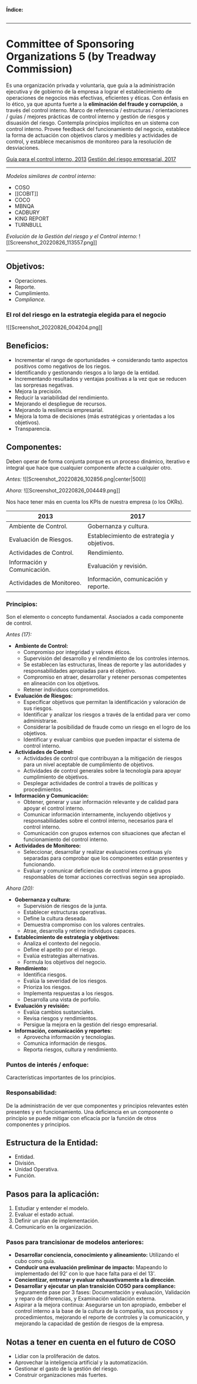 **Índice:**
~~~toc
~~~

---
# Committee of Sponsoring Organizations 5 (by Treadway Commission)
Es una organización privada y voluntaria, que guía a la administración ejecutiva y de gobierno de la empresa a lograr el establecimiento de operaciones de negocios más efectivas, eficientes y éticas. Con énfasis en lo ético, ya que apunta fuerte a la **eliminación del fraude y corrupción**, a través del control interno.
Marco de referencia / estructuras / orientaciones / guías / mejores prácticas de control interno y gestión de riesgos y disuasión del riesgo. Contempla principios implícitos en un sistema con control interno.
Provee feedback del funcionamiento del negocio, establece la forma de actuación con objetivos claros y medibles y actividades de control, y establece mecanismos de monitoreo para la resolución de desviaciones.

[Guía para el control interno, 2013](https://www.coso.org/sitepages/internal-control.aspx?web=1)
[Gestión del riesgo empresarial, 2017](https://www.coso.org/SitePages/Guidance-on-Enterprise-Risk-Management.aspx?web=1)

---
_Modelos similares de control interno:_
- COSO
- [[COBIT]]
- COCO
- MBNQA
- CADBURY
- KING REPORT
- TURNBULL

_Evolución de la Gestión del riesgo y el Control interno:_
![[Screenshot_20220826_113557.png]]

---

## Objetivos:
- Operaciones.
- Reporte.
- Cumplimiento.
- _Compliance._

### El rol del riesgo en la estrategia elegida para el negocio
![[Screenshot_20220826_004204.png]]

## Beneficios:
- Incrementar el rango de oportunidades -> considerando tanto aspectos positivos como negativos de los riegos.
- Identificando y gestionando riesgos a lo largo de la entidad.
- Incrementando resultados y ventajas positivas a la vez que se reducen las sorpresas negativas.
- Mejora la precisión.
- Reducir la variabilidad del rendimiento.
- Mejorando el despliegue de recursos.
- Mejorando la resiliencia empresarial.
- Mejora la toma de decisiones (más estratégicas y orientadas a los objetivos).
- Transparencia.

## Componentes:
Deben operar de forma conjunta porque es un proceso dinámico, iterativo e integral que hace que cualquier componente afecte a cualquier otro.

_Antes:_
![[Screenshot_20220826_102856.png|center|500]]

_Ahora:_
![[Screenshot_20220826_004449.png]]

Nos hace tener más en cuenta los KPIs de nuestra empresa (o los OKRs).

| **2013**                    | **2017**                                   | 
| --------------------------- | ------------------------------------------ |
| Ambiente de Control.        | Gobernanza y cultura.                      |
| Evaluación de Riesgos.      | Establecimiento de estrategia y objetivos. |
| Actividades de Control.     | Rendimiento.                               |
| Información y Comunicación. | Evaluación y revisión.                     |
| Actividades de Monitoreo.   | Información, comunicación y reporte.       |

### Principios:
Son el elemento o concepto fundamental. Asociados a cada componente de control.

_Antes (17):_
- **Ambiente de Control:**
	- Compromiso por integridad y valores éticos.
	- Supervisión del desarrollo y el rendimiento de los controles internos.
	- Se establecen las estructuras, líneas de reporte y las autoridades y responsabilidades apropiadas para el objetivo.
	- Compromiso en atraer, desarrollar y retener personas competentes en alineación con los objetivos.
	- Retener individuos comprometidos.
- **Evaluación de Riesgos:**
	- Especificar objetivos que permitan la identificación y valoración de sus riesgos.
	- Identificar y analizar los riesgos a través de la entidad para ver como administrarse.
	- Considerar la posibilidad de fraude como un riesgo en el logro de los objetivos.
	- Identificar y evaluar cambios que pueden impactar el sistema de control interno.
- **Actividades de Control:**
	- Actividades de control que contribuyan a la mitigación de riesgos para un nivel aceptable de cumplimiento de objetivos.
	- Actividades de control generales sobre la tecnología para apoyar cumplimiento de objetivos.
	- Desplegar actividades de control a través de políticas y procedimientos.
- **Información y Comunicación:**
	- Obtener, generar y usar información relevante y de calidad para apoyar el control interno.
	- Comunicar información internamente, incluyendo objetivos y responsabilidades sobre el control interno, necesarios para el control interno.
	- Comunicación con grupos externos con situaciones que afectan el funcionamiento del control interno.
- **Actividades de Monitoreo:**
	- Seleccionar, desarrollar y realizar evaluaciones continuas y/o separadas para comprobar que los componentes están presentes y funcionando.
	- Evaluar y comunicar deficiencias de control interno a grupos responsables de tomar acciones correctivas según sea apropiado.

_Ahora (20):_
- **Gobernanza y cultura:**
	- Supervisión de riesgos de la junta.
	- Establecer estructuras operativas.
	- Define la cultura deseada.
	- Demuestra compromiso con los valores centrales.
	- Atrae, desarrolla y retiene individuos capaces.
- **Establecimiento de estrategia y objetivos:**
	- Analiza el contexto del negocio.
	- Define el apetito por el riesgo.
	- Evalúa estrategias alternativas.
	- Formula los objetivos del negocio.
- **Rendimiento:**
	- Identifica riesgos.
	- Evalúa la severidad de los riesgos.
	- Prioriza los riesgos.
	- Implementa respuestas a los riesgos.
	- Desarrolla una vista de porfolio.
- **Evaluación y revisión:**
	- Evalúa cambios sustanciales.
	- Revisa riesgos y rendimientos.
	- Persigue la mejora en la gestión del riesgo empresarial.
- **Información, comunicación y reportes:**
	- Aprovecha información y tecnologías.
	- Comunica información de riesgos.
	- Reporta riesgos, cultura y rendimiento.

### Puntos de interés / enfoque:
Características importantes de los principios.

### Responsabilidad:
De la administración de ver que componentes y principios relevantes estén presentes y en funcionamiento. Una deficiencia en un componente o principio se puede mitigar con eficacia por la función de otros componentes y principios.

## Estructura de la Entidad:
- Entidad.
- División.
- Unidad Operativa.
- Función.

## Pasos para la aplicación:
1. Estudiar y entender el modelo.
2. Evaluar el estado actual.
3. Definir un plan de implementación.
4. Comunicarlo en la organización.

### Pasos para trancisionar de modelos anteriores:
- **Desarrollar conciencia, conocimiento y alineamiento:** Utilizando el cubo como guía.
- **Conducir una evaluación preliminar de impacto:** Mapeando lo implementado del 92' con lo que hace falta para el del 13'.
- **Concientizar, entrenar y evaluar exhaustivamente a la dirección**.
- **Desarrollar y ejecutar un plan transición COSO para compliance:** Seguramente pase por 3 fases: Documentación y evaluación, Validación y reparo de diferencias, y Examinación validación externa.
- Aspirar a la mejora continua: Asegurarse un ton apropiado, embeber el control interno a la base de la cultura de la compañía, sus procesos y procedimientos, mejorando el reporte de controles y la comunicación, y mejorando la capacidad de gestión de riesgos de la empresa.

## Notas a tener en cuenta en el futuro de COSO
- Lidiar con la proliferación de datos.
- Aprovechar la inteligencia artificial y la automatización.
- Gestionar el gasto de la gestión del riesgo.
- Construir organizaciones más fuertes.